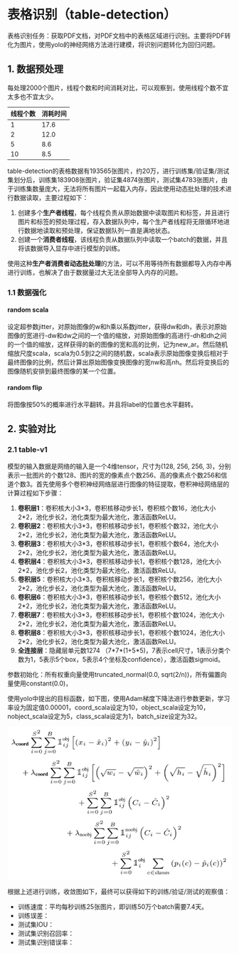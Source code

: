# 表格识别（table-detection）
表格识别任务：获取PDF文档，对PDF文档中的表格区域进行识别。主要将PDF转化为图片，使用yolo的神经网络方法进行建模，将识别问题转化为回归问题。



## 1. 数据预处理

每处理2000个图片，线程个数和时间消耗对比，可以观察到，使用线程个数不宜太多也不宜太少。

| 线程个数 | 消耗时间 |
| :--- | :--- |
| 1    | 17.6 |
| 2    | 12.0 |
| 5    | 8.6  |
| 10   | 8.5  |



table-detection的表格数据有193565张图片，约20万，进行训练集/验证集/测试集划分后，训练集183908张图片，验证集4874张图片，测试集4783张图片，由于训练集数量庞大，无法将所有图片一起载入内存，因此使用动态批处理的技术进行数据读取，主要过程如下：

1.  创建多个**生产者线程**，每个线程负责从原始数据中读取图片和标签，并且进行图片和标签的预处理过程，存入数据队列中，每个生产者线程将无限循环地进行数据地读取和预处理，保证数据队列一直是满地状态。
2.  创建一个**消费者线程**，该线程负责从数据队列中读取一个batch的数据，并且将该数据导入显存中进行模型的训练。

使用这种**生产者消费者动态批处理**的方法，可以不用等待所有数据都导入内存中再进行训练，也解决了由于数据量过大无法全部导入内存的问题。



### 1.1 数据强化

#### random scala

设定超参数jitter，对原始图像的w和h乘以系数jitter，获得dw和dh，表示对原始图像的宽进行-dw和dw之间的一个值的缩放，对原始图像的高进行-dh和dh之间的一个值的缩放，这样获得的新的图像的宽和高的比例，记为new_ar。然后随机缩放尺度scala，scala为0.5到2之间的随机数，scala表示原始图像变换后相对于最终图像的比例，然后计算出原始图像变换图像的宽nw和高nh。然后将变换后的图像随机安排到最终图像的某一个位置。

#### random flip

将图像按50%的概率进行水平翻转。并且将label的位置也水平翻转。



## 2. 实验对比

### 2.1 table-v1

模型的输入数据是网络的输入是一个4维tensor，尺寸为(128, 256, 256, 3)，分别表示一批图片的个数128、图片的宽的像素点个数256、高的像素点个数256和信道个数3。首先使用多个卷积神经网络层进行图像的特征提取，卷积神经网络层的计算过程如下步骤：

1.  **卷积层1**：卷积核大小3\*3，卷积核移动步长1，卷积核个数16，池化大小2\*2，池化步长2，池化类型为最大池化，激活函数ReLU。
2.  **卷积层2**：卷积核大小3\*3，卷积核移动步长1，卷积核个数32，池化大小2\*2，池化步长2，池化类型为最大池化，激活函数ReLU。
3.  **卷积层3**：卷积核大小3\*3，卷积核移动步长1，卷积核个数64，池化大小2\*2，池化步长2，池化类型为最大池化，激活函数ReLU。
4.  **卷积层4**：卷积核大小3\*3，卷积核移动步长1，卷积核个数128，池化大小2\*2，池化步长2，池化类型为最大池化，激活函数ReLU。
5.  **卷积层5**：卷积核大小3\*3，卷积核移动步长1，卷积核个数256，池化大小2\*2，池化步长2，池化类型为最大池化，激活函数ReLU。
6.  **卷积层6**：卷积核大小3\*3，卷积核移动步长1，卷积核个数512，池化大小2\*2，池化步长2，池化类型为最大池化，激活函数ReLU。
7.  **卷积层7**：卷积核大小3\*3，卷积核移动步长1，卷积核个数1024，池化大小2\*2，池化步长2，池化类型为最大池化，激活函数ReLU。
8.  **卷积层8**：卷积核大小3\*3，卷积核移动步长1，卷积核个数1024，池化大小2\*2，池化步长2，池化类型为最大池化，激活函数ReLU。
9.  **全连接层**：隐藏层单元数1274 （7\*7\*(1+5\*5)，7表示cell尺寸，1表示分类个数为1，5表示5个box，5表示4个坐标及confidence），激活函数sigmoid。

参数初始化：所有权重向量使用truncated_normal(0.0, sqrt(2/n))，所有偏置向量使用constant(0.0)，

使用yolo中提出的目标函数，如下图，使用Adam梯度下降法进行参数更新，学习率设为固定值0.00001，coord_scala设定为10，object_scala设定为10，nobject_scala设定为5，class_scala设定为1，batch_size设定为32。

![objective](/others/pictures/objective.png)

根据上述进行训练，收敛图如下，最终可以获得如下的训练/验证/测试的观察值：

-   训练速度：平均每秒训练25张图片，即训练50万个batch需要7.4天。
-   训练误差：
-   测试集IOU：
-   测试集识别召回率：
-   测试集识别错误率：

